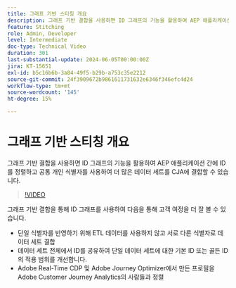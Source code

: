 ```yaml
---
title: 그래프 기반 스티칭 개요
description: 그래프 기반 결합을 사용하면 ID 그래프의 기능을 활용하여 AEP 애플리케이션 간에 ID를 정렬하고 공통 개인 식별자를 사용하여 더 많은 데이터 세트를 CJA에 결합할 수 있습니다.
feature: Stitching
role: Admin, Developer
level: Intermediate
doc-type: Technical Video
duration: 301
last-substantial-update: 2024-06-05T00:00:00Z
jira: KT-15651
exl-id: b5c16b6b-3a84-49f5-b29b-a753c35e2212
source-git-commit: 24f3909672b9861611731632e6346f346efc4d24
workflow-type: tm+mt
source-wordcount: '145'
ht-degree: 15%

---
```


# 그래프 기반 스티칭 개요

그래프 기반 결합을 사용하면 ID 그래프의 기능을 활용하여 AEP 애플리케이션 간에 ID를 정렬하고 공통 개인 식별자를 사용하여 더 많은 데이터 세트를 CJA에 결합할 수 있습니다.

>[!VIDEO](https://video.tv.adobe.com/v/3429528/?learn=on)

그래프 기반 결합을 통해 ID 그래프를 사용하여 다음을 통해 고객 여정을 더 잘 볼 수 있습니다.

* 단일 식별자를 반영하기 위해 ETL 데이터를 사용하지 않고 서로 다른 식별자로 데이터 세트 결합
* 데이터 세트 전체에서 ID를 공유하여 단일 데이터 세트에 대한 기본 ID 또는 골든 ID의 적용 범위를 개선합니다.
* Adobe Real-Time CDP 및 Adobe Journey Optimizer에서 만든 프로필을 Adobe Customer Journey Analytics의 사람들과 정렬
